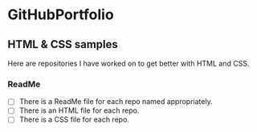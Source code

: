 # GitHubPortfolio

## HTML & CSS samples

Here are repositories I have worked on to get better with HTML and CSS.


### ReadMe

- [ ] There is a ReadMe file for each repo named appropriately.
- [ ] There is an HTML file for each repo.
- [ ] There is a CSS file for each repo.
